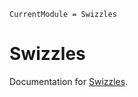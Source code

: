 ```@meta
CurrentModule = Swizzles
```

# Swizzles

Documentation for [Swizzles](https://github.com/serenity4/Swizzles.jl).

```@index
```
